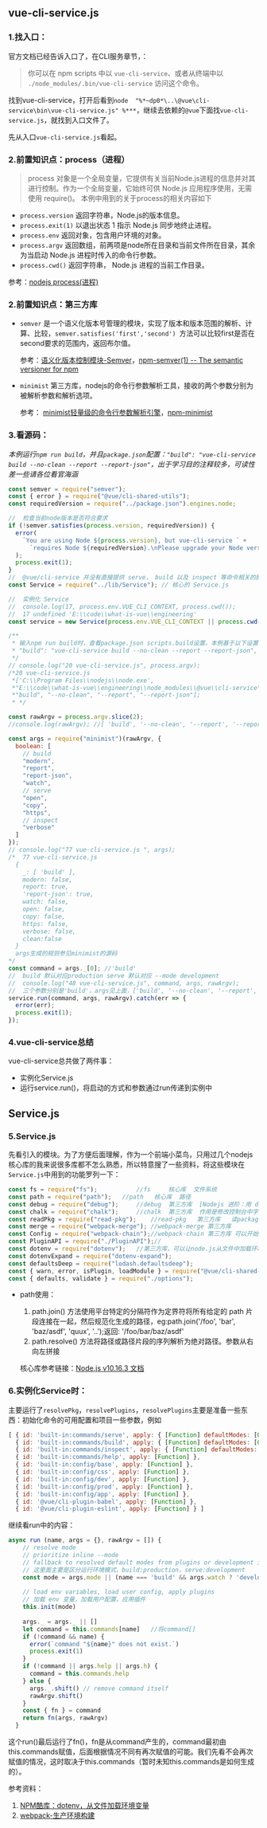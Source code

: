 ## vue-cli-service.js

### 1.找入口：

官方文档已经告诉入口了，在CLI服务章节，：

> 你可以在 npm scripts 中以 `vue-cli-service`、或者从终端中以 `./node_modules/.bin/vue-cli-service` 访问这个命令。

找到vue-cli-service，打开后看到`node  "%*~dp0*\..\@vue\cli-service\bin\vue-cli-service.js" %***`，继续去依赖的`@vue`下面找`vue-cli-service.js`，就找到入口文件了。

先从入口`vue-cli-service.js`看起。

### 2.前置知识点：process（进程）
>process 对象是一个全局变量，它提供有关当前Node.js进程的信息并对其进行控制。作为一个全局变量，它始终可供 Node.js 应用程序使用，无需使用 require()。
本例中用到的关于process的相关内容如下

-	`process.version`	返回字符串，Node.js的版本信息。
-	`process.exit(1)`	以退出状态 1 指示 Node.js 同步地终止进程。
-	`process.env`	返回对象，包含用户环境的对象。
-	`process.argv`	返回数组，前两项是node所在目录和当前文件所在目录，其余为当启动 Node.js 进程时传入的命令行参数。
-	`process.cwd()`	返回字符串， Node.js 进程的当前工作目录。

参考：[nodejs process(进程)](http://nodejs.cn/api/process.html)

### 2.前置知识点：第三方库

- `semver` 是一个语义化版本号管理的模块，实现了版本和版本范围的解析、计算、比较，`semver.satisfies('first','second') `方法可以比较first是否在second要求的范围内，返回布尔值。

  参考：[语义化版本控制模块-Semver](https://juejin.im/post/5a1ad2166fb9a044fd117874)，[npm-semver(1) -- The semantic versioner for npm](https://www.npmjs.com/package/semver)

- `minimist` 第三方库，nodejs的命令行参数解析工具，接收的两个参数分别为被解析参数和解析选项。

  参考： [minimist轻量级的命令行参数解析引擎](https://jarvys.github.io/2014/06/01/minimist-js/)，[npm-minimist](https://www.npmjs.com/package/minimist)

### 3.看源码：

*本例运行`npm run build`，并且`package.json`配置：`"build": "vue-cli-service build --no-clean --report --report-json"`，出于学习目的注释较多，可读性差一些请各位看官海涵*

```javascript
const semver = require("semver");
const { error } = require("@vue/cli-shared-utils");
const requiredVersion = require("../package.json").engines.node;

//  检查当前node版本是否符合要求
if (!semver.satisfies(process.version, requiredVersion)) {
  error(
    `You are using Node ${process.version}, but vue-cli-service ` +
      `requires Node ${requiredVersion}.\nPlease upgrade your Node version.`
  );
  process.exit(1);
}
// 	@vue/cli-service 并没有直接提供 serve， build 以及 inspect 等命令相关的服务， 而是动态注册内置服务和插件服务
const Service = require("../lib/Service"); // 核心的 Service.js

// 	实例化 Service
// 	console.log(17, process.env.VUE_CLI_CONTEXT, process.cwd());
//	17 undefined 'E:\\code\\what-is-vue\\engineering'
const service = new Service(process.env.VUE_CLI_CONTEXT || process.cwd());

/**
 * 输入npm run build时，查看package.json scripts.build设置，本例基于以下设置：
 * "build": "vue-cli-service build --no-clean --report --report-json",
 */
// console.log("20 vue-cli-service.js", process.argv);
/*20 vue-cli-service.js
 *['C:\\Program Files\\nodejs\\node.exe',
 *"E:\\code\\what-is-vue\\engineering\\node_modules\\@vue\\cli-service\\bin\\vue-cli-service.js",
 *"build", "--no-clean", "--report", "--report-json"];
 * */

const rawArgv = process.argv.slice(2);
//console.log(rawArgv); //[ 'build', '--no-clean', '--report', '--report-json' ]

const args = require("minimist")(rawArgv, {
  boolean: [
    // build
    "modern",
    "report",
    "report-json",
    "watch",
    // serve
    "open",
    "copy",
    "https",
    // inspect
    "verbose"
  ]
});
// console.log("77 vue-cli-service.js ", args);
/*	77 vue-cli-service.js
  { 
    _: [ 'build' ],
    modern: false,
    report: true,
    'report-json': true,
    watch: false,
    open: false,
    copy: false,
    https: false,
    verbose: false,
    clean:false 
  }
  args生成的规则参见minimist的源码
*/
const command = args._[0]; //'build'
// 	build 默认对应production serve 默认对应 --mode development
// 	console.log("48 vue-cli-service.js", command, args, rawArgv);
//  三个参数分别是'build'，args见上面，['build', '--no-clean', '--report', '--report-json']
service.run(command, args, rawArgv).catch(err => {
  error(err);
  process.exit(1);
});
```

### 4.vue-cli-service总结
vue-cli-service总共做了两件事：

- 实例化Service.js
- 运行service.run()，将启动的方式和参数通过run传递到实例中

## Service.js

### 5.Service.js

先看引入的模块。为了方便后面理解，作为一个前端小菜鸟，只用过几个nodejs核心库的我来说很多库都不怎么熟悉，所以特意搜了一些资料，将这些模块在`Service.js`中用到的功能罗列一下：

```javascript
const fs = require("fs");			//fs     核心库  文件系统
const path = require("path");	//path   核心库  路径
const debug = require("debug");		//debug  第三方库  [Nodejs 进阶：用 debug 模块打印调试日志](https://juejin.im/post/58fe94e55c497d00580ca7c5)
const chalk = require("chalk");		//chalk  第三方库  作用是修改控制台中字符串的样式，比如这里面用到的加粗什么的(git bash看不出效果，cmd可以) [Node模块--chalk](https://segmentfault.com/a/1190000011808938)
const readPkg = require("read-pkg");	//read-pkg   第三方库	读package.json用到的
const merge = require("webpack-merge");	//webpack-merge	第三方库
const Config = require("webpack-chain");//webpack-chain 第三方库 可以开始创建一个webpack的配置
const PluginAPI = require("./PluginAPI");//
const dotenv = require("dotenv");	//第三方库，可以让node.js从文件中加载环境变量
const dotenvExpand = require("dotenv-expand");
const defaultsDeep = require("lodash.defaultsdeep");
const { warn, error, isPlugin, loadModule } = require("@vue/cli-shared-utils");
const { defaults, validate } = require("./options");
```

- path使用：

  1. path.join() 方法使用平台特定的分隔符作为定界符将所有给定的 path 片段连接在一起，然后规范化生成的路径，eg:path.join('/foo', 'bar', 'baz/asdf', 'quux', '..');返回: '/foo/bar/baz/asdf'
  2. path.resolve()  方法将路径或路径片段的序列解析为绝对路径。参数从右向左拼接

  核心库参考链接：[Node.js v10.16.3 文档](http://nodejs.cn/api/)

### 6.实例化Service时：

主要运行了`resolvePkg`，`resolvePlugins`，`resolvePlugins`主要是准备一些东西：初始化命令的可用配置和项目一些参数，例如

```javascript
[ { id: 'built-in:commands/serve', apply: { [Function] defaultModes: [Object] } },
  { id: 'built-in:commands/build', apply: { [Function] defaultModes: [Object] } },
  { id: 'built-in:commands/inspect', apply: { [Function] defaultModes: [Object] } },
  { id: 'built-in:commands/help', apply: [Function] },
  { id: 'built-in:config/base', apply: [Function] },
  { id: 'built-in:config/css', apply: [Function] },
  { id: 'built-in:config/dev', apply: [Function] },
  { id: 'built-in:config/prod', apply: [Function] },
  { id: 'built-in:config/app', apply: [Function] },
  { id: '@vue/cli-plugin-babel', apply: [Function] },
  { id: '@vue/cli-plugin-eslint', apply: [Function] } ]

```



继续看run中的内容：

```javascript
async run (name, args = {}, rawArgv = []) {
    // resolve mode
    // prioritize inline --mode
    // fallback to resolved default modes from plugins or development if --watch is defined
    // 这里面主要是区分运行环境模式，build:production，serve:development 
    const mode = args.mode || (name === 'build' && args.watch ? 'development' : this.modes[name])
    
    // load env variables, load user config, apply plugins
    // 加载 env 变量，加载用户配置，应用插件
    this.init(mode)
    
    args._ = args._ || []
    let command = this.commands[name]	//将command[]
    if (!command && name) {
      error(`command "${name}" does not exist.`)
      process.exit(1)
    }
    if (!command || args.help || args.h) {
      command = this.commands.help
    } else {
      args._.shift() // remove command itself
      rawArgv.shift()
    }
    const { fn } = command
    return fn(args, rawArgv)
  }
```

这个run()最后运行了fn()，fn是从command产生的，command最初由this.commands赋值，后面根据情况不同有再次赋值的可能。我们先看不会再次赋值的情况，这时取决于this.commands（暂时未知this.commands是如何生成的）。

参考资料：

1. [NPM酷库：dotenv，从文件加载环境变量](https://segmentfault.com/a/1190000012826888)
2. [webpack-生产环境构建](https://www.webpackjs.com/guides/production/)

